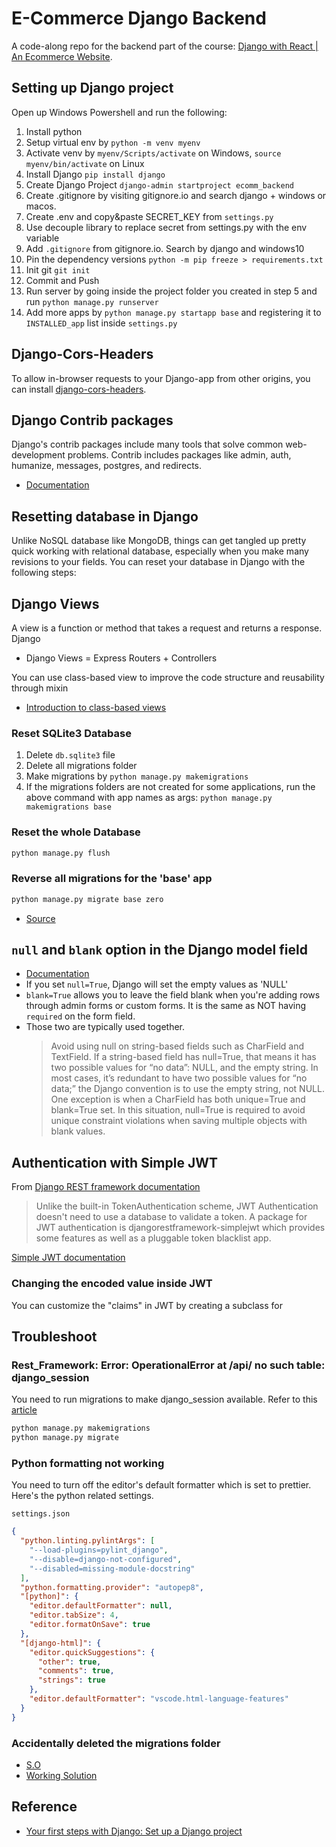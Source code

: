 # E-Commerce Django Backend

A code-along repo for the backend part of the course: [Django with React | An Ecommerce Website](https://www.udemy.com/course/django-with-react-an-ecommerce-website/).

## Setting up Django project

Open up Windows Powershell and run the following:

1. Install python
2. Setup virtual env by `python -m venv myenv`
3. Activate venv by `myenv/Scripts/activate` on Windows, `source myenv/bin/activate` on Linux
4. Install Django `pip install django`
5. Create Django Project `django-admin startproject ecomm_backend`
6. Create .gitignore by visiting gitignore.io and search django + windows or macos.
7. Create .env and copy&paste SECRET_KEY from `settings.py`
8. Use decouple library to replace secret from settings.py with the env variable
9. Add `.gitignore` from gitignore.io. Search by django and windows10
10. Pin the dependency versions `python -m pip freeze > requirements.txt`
11. Init git `git init`
12. Commit and Push
13. Run server by going inside the project folder you created in step 5 and run `python manage.py runserver`
14. Add more apps by `python manage.py startapp base` and registering it to `INSTALLED_app` list inside `settings.py`

## Django-Cors-Headers

To allow in-browser requests to your Django-app from other origins, you can install [django-cors-headers](https://github.com/adamchainz/django-cors-headers).

## Django Contrib packages

Django's contrib packages include many tools that solve common web-development problems.
Contrib includes packages like admin, auth, humanize, messages, postgres, and redirects.

- [Documentation](https://docs.djangoproject.com/en/3.2/ref/contrib/)

## Resetting database in Django

Unlike NoSQL database like MongoDB, things can get tangled up pretty quick working with relational database, especially when you make many revisions to your fields.
You can reset your database in Django with the following steps:

## Django Views

A view is a function or method that takes a request and returns a response. Django

- Django Views = Express Routers + Controllers

You can use class-based view to improve the code structure and reusability through mixin

- [Introduction to class-based views](https://docs.djangoproject.com/en/3.2/topics/class-based-views/intro/)

### Reset SQLite3 Database

1. Delete `db.sqlite3` file
2. Delete all migrations folder
3. Make migrations by `python manage.py makemigrations`
4. If the migrations folders are not created for some applications, run the above command with app names as args: `python manage.py makemigrations base`

### Reset the whole Database

```bash
python manage.py flush
```

### Reverse all migrations for the 'base' app

```bash
python manage.py migrate base zero
```

- [Source](https://www.delftstack.com/howto/django/django-reset-database/)

## `null` and `blank` option in the Django model field

- [Documentation](https://docs.djangoproject.com/en/3.2/ref/models/fields/#null)
- If you set `null=True`, Django will set the empty values as 'NULL'
- `blank=True` allows you to leave the field blank when you're adding rows through admin forms or custom forms. It is the same as NOT having `required` on the form field.
- Those two are typically used together.
  > Avoid using null on string-based fields such as CharField and TextField. If a string-based field has null=True, that means it has two possible values for “no data”: NULL, and the empty string. In most cases, it’s redundant to have two possible values for “no data;” the Django convention is to use the empty string, not NULL. One exception is when a CharField has both unique=True and blank=True set. In this situation, null=True is required to avoid unique constraint violations when saving multiple objects with blank values.

## Authentication with Simple JWT

From [Django REST framework documentation](https://www.django-rest-framework.org/api-guide/authentication/#json-web-token-authentication)

> Unlike the built-in TokenAuthentication scheme, JWT Authentication doesn't need to use a database to validate a token. A package for JWT authentication is djangorestframework-simplejwt which provides some features as well as a pluggable token blacklist app.

[Simple JWT documentation](https://django-rest-framework-simplejwt.readthedocs.io/en/latest/)

### Changing the encoded value inside JWT

You can customize the "claims" in JWT by creating a subclass for

## Troubleshoot

### Rest_Framework: Error: OperationalError at /api/ no such table: django_session

You need to run migrations to make django_session available. Refer to this [article](https://thequickblog.com/django-rest-framework-operationalerror-no-such-table-django-session/)

```bash
python manage.py makemigrations
python manage.py migrate
```

### Python formatting not working

You need to turn off the editor's default formatter which is set to prettier.
Here's the python related settings.

`settings.json`

```json
{
  "python.linting.pylintArgs": [
    "--load-plugins=pylint_django",
    "--disable=django-not-configured",
    "--disabled=missing-module-docstring"
  ],
  "python.formatting.provider": "autopep8",
  "[python]": {
    "editor.defaultFormatter": null,
    "editor.tabSize": 4,
    "editor.formatOnSave": true
  },
  "[django-html]": {
    "editor.quickSuggestions": {
      "other": true,
      "comments": true,
      "strings": true
    },
    "editor.defaultFormatter": "vscode.html-language-features"
  }
}
```

### Accidentally deleted the migrations folder

- [S.O](https://stackoverflow.com/a/60522931)
- [Working Solution](https://simpleisbetterthancomplex.com/tutorial/2016/07/26/how-to-reset-migrations.html)

## Reference

- [Your first steps with Django: Set up a Django project](https://realpython.com/django-setup/)
